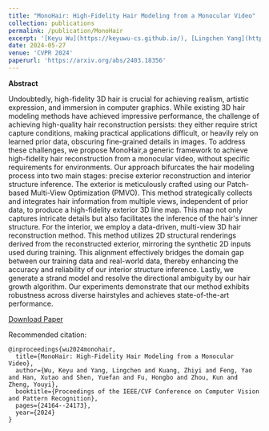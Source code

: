 ```yaml
---
title: "MonoHair: High-Fidelity Hair Modeling from a Monocular Video"
collection: publications
permalink: /publication/MonoHair
excerpt: '[Keyu Wu](https://keyuwu-cs.github.io/), [Lingchen Yang](https://lingchen-chen.github.io/), **Zhiyi Kuang**, Yao Feng, Xutao Han, [Yuefan Shen](https://yuefanshen.net/), [Hongbo Fu](http://sweb.cityu.edu.hk/hongbofu/), [Kun Zhou](http://kunzhou.net/), Youyi Zheng'
date: 2024-05-27
venue: 'CVPR 2024'
paperurl: 'https://arxiv.org/abs/2403.18356'
---
```


**Abstract**

Undoubtedly, high-fidelity 3D hair is crucial for achieving realism, artistic expression, and immersion in computer graphics. While existing 3D hair modeling methods have achieved impressive performance, the challenge of achieving high-quality hair reconstruction persists: they either require strict capture conditions, making practical applications difficult, or heavily rely on learned prior data, obscuring fine-grained details in images. To address these challenges, we propose MonoHair,a generic framework to achieve high-fidelity hair reconstruction from a monocular video, without specific requirements for environments. Our approach bifurcates the hair modeling process into two main stages: precise exterior reconstruction and interior structure inference. The exterior is meticulously crafted using our Patch-based Multi-View Optimization (PMVO). This method strategically collects and integrates hair information from multiple views, independent of prior data, to produce a high-fidelity exterior 3D line map. This map not only captures intricate details but also facilitates the inference of the hair's inner structure. For the interior, we employ a data-driven, multi-view 3D hair reconstruction method. This method utilizes 2D structural renderings derived from the reconstructed exterior, mirroring the synthetic 2D inputs used during training. This alignment effectively bridges the domain gap between our training data and real-world data, thereby enhancing the accuracy and reliability of our interior structure inference. Lastly, we generate a strand model and resolve the directional ambiguity by our hair growth algorithm. Our experiments demonstrate that our method exhibits robustness across diverse hairstyles and achieves state-of-the-art performance.

[Download Paper](https://arxiv.org/abs/2403.18356)

Recommended citation:

```
@inproceedings{wu2024monohair,
  title={MonoHair: High-Fidelity Hair Modeling from a Monocular Video},
  author={Wu, Keyu and Yang, Lingchen and Kuang, Zhiyi and Feng, Yao and Han, Xutao and Shen, Yuefan and Fu, Hongbo and Zhou, Kun and Zheng, Youyi},
  booktitle={Proceedings of the IEEE/CVF Conference on Computer Vision and Pattern Recognition},
  pages={24164--24173},
  year={2024}
}
```

